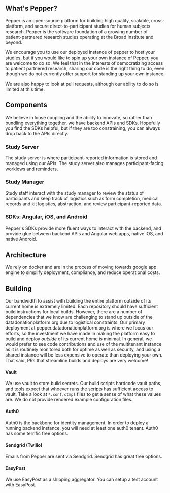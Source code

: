 ## What's Pepper?

Pepper is an open-source platform for building high quality, scalable, cross-platform, and secure direct-to-participant studies for human subjects research.  Pepper is the software foundation of a growing number of patient-partnered research studies operating at the Broad Institute and beyond.

We encourage you to use our deployed instance of pepper to host your studies, but if you would like to spin up your own instance of Pepper, you are welcome to do so.  We feel that in the interests of democratizing access to patient partnered research, sharing our code is the right thing to do, even though we do not currently offer support for standing up your own instance.

We are also happy to look at pull requests, although our ability to do so is limited at this time.

## Components

We believe in loose coupling and the ability to innovate, so rather than bundling everything together, we have backend APIs and SDKs.  Hopefully you find the SDKs helpful, but if they are too constraining, you can always drop back to the APIs directly.

### Study Server
The study server is where participant-reported information is stored and managed using our APIs.  The study server also manages participant-facing worklows and reminders.

### Study Manager
Study staff interact with the study manager to review the status of participants and keep track of logistics such as form completion, medical records and kit logistics, abstraction, and review participant-reported data.

### SDKs: Angular, iOS, and Android
Pepper's SDKs provide more fluent ways to interact with the backend, and provide glue between backend APIs and Angular web apps, native iOS, and native Android.

## Architecture

We rely on docker and are in the process of moving towards google app engine to simplify deployment, compliance, and reduce operational costs.

## Building

Our bandwidth to assist with building the entire platform outside of its current home is extremely limited.  Each repository should have sufficient build instructions for local builds.  However, there are a number of dependencies that we know are challenging to stand up outside of the datadonationplatform.org due to logistical constraints.  Our primary deployment at pepper.datadonationplatform.org is where we focus our efforts, so the investment we have made in making the platform easy to build and deploy _outside_ of its current home is minimal.  In general, we would prefer to see code contributions and use of the multitenant instance as it is routinely monitored both for uptime as well as security, and using a shared instance will be less expensive to operate than deploying your own.  That said, PRs that streamline builds and deploys are very welcome!

#### Vault

We use vault to store build secrets.  Our build scripts hardcode vault paths, and tools expect that whoever runs the scripts has sufficient access to vault.  Take a look at `*.conf.ctmpl` files to get a sense of what these values are.  We do not provide rendered example configuration files.

#### Auth0

Auth0 is the backbone for identity management.  In order to deploy a running backend instance, you will need at least one auth0 tenant.  Auth0 has some terrific free options.

#### Sendgrid (Twilio)

Emails from Pepper are sent via Sendgrid.  Sendgrid has great free options.

#### EasyPost

We use EasyPost as a shipping aggregator.  You can setup a test account with EasyPost.
